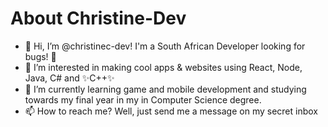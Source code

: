 # About Christine-Dev

- 👋 Hi, I’m @christinec-dev! I'm a South African Developer looking for bugs! 🔎
- 👀 I’m interested in making cool apps & websites using React, Node, Java, C# and ✨C++✨
- 🌱 I’m currently learning game and mobile development and studying towards my final year in my in Computer Science degree.
- 📫 How to reach me? Well, just send me a message on my secret inbox
